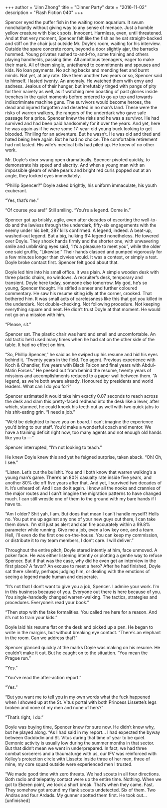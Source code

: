+++
author = "Jinn Zhong"
title = "Dinner Party"
date = "2016-11-02"
description = "Flash Fiction 040"
+++

Spencer eyed the puffer fish in the waiting room aquarium. It swum nonchalantly without giving way to any sense of menace. Just a humble yellow creature with black spots. Innocent. Harmless, even, until threatened. And at that very moment, Spencer felt like the fish as he sat straight-backed and stiff on the chair just outside Mr. Doyle’s room, waiting for his interview. Outside the spare concrete room, beyond a door slightly ajar, the barracks hummed. Young privates rushed to-and-fro, some training and others playing handhelds, passing time. All ambitious teenagers, eager to make their mark. All of them single, untethered to commitments and spouses and kids. No loan payments. No aching backs and mending feet and burnt minds. Not yet, at any rate. Give them another two years or so, Spencer said to himself. I lasted twenty. An anomaly. He watched them with envy and sadness. Jealous of their hunger, but irrefutably tinged with pangs of pity for their naivety as well, as if watching men boasting of past glories inside trenches in the quiet moments before ordered to go up top and towards indiscriminate machine guns. The survivors would become heroes, the dead and injured forgotten and deserted in no man’s land. These were the risks of warren walkers, the rangers of the underdark who gave safe passage for a price. Spencer knew the risks and he was a survivor. He had survived and had been paid handsomely for it over the years. And yet, here he was again as if he were some 17-year-old young buck looking to get blooded. Thrilling for an adventure. But he wasn’t. He was old and tired and hated being here again. But he had no choice. The comfortable retirement had not lasted. His wife’s medical bills had piled up. He knew of no other work.

Mr. Doyle’s door swung open dramatically. Spencer pivoted quickly, to demonstrate his speed and alacrity. And when a young man with an impossible gleam of white pearls and bright red curls popped out at an angle, they locked eyes immediately. 

“Phillip Spencer?” Doyle asked brightly, his uniform immaculate, his youth exuberant.

“Yes, that’s me.”

“Of course you are!” Still smiling. “You’re a legend. Come in.”

Spencer got up briskly, agile, even after decades of escorting the well-to-do and the lawless through the underdark, fifty-six engagements with the enemy under his belt, 287 kills confirmed. A legend, indeed. A beat-up, washed-out legend. But a big, hulking 6’4 legend nonetheless. He towered over Doyle. They shook hands firmly and the shorter one, with unwavering smile and unblinking eyes said, “It’s a pleasure to meet you”, while the older one said gruffly, “Likewise.” Their hands clasped and pumped vigorously for a few minutes longer than civvies would. It was a contest, or simply a test. Doyle broke contact first. Spencer felt good about that.

Doyle led him into his small office. It was plain. A simple wooden desk with three plastic chairs, no windows. A recruiter’s desk, temporary and transient. Doyle here today, someone else tomorrow. My god, he’s so young, Spencer thought. He stifled a sneer and further coloured commentary. He saw his resume siting idly at the corner, crooked. That bothered him. It was small acts of carelessness like this that got you killed in the underdark. Not double-checking. Not following procedure. Not keeping everything square and neat. He didn’t trust Doyle at that moment. He would not go on a mission with him.

“Please, sit.”

Spencer sat. The plastic chair was hard and small and uncomfortable. An old tactic he’d used many times when he had sat on the other side of the table. It had no effect on him.

“So, Phillip Spencer,” he said as he swiped up his resume and hid his eyes behind it. “Twenty years in the field. Top agent. Previous experience with Koch & Chandler, five years with Black Falcon and final years with Abdul-Matin Forces.” He peeked out from behind the resume, twenty years of missions and accomplishments reduced to a paper wall between them. “A legend, as we’re both aware already. Honoured by presidents and world leaders. What can I do you for?”

Spencer estimated it would take him exactly 0.07 seconds to reach across the desk and slam this pretty-faced redhead into the desk like a lever, after which, stunned, he could knock his teeth out as well with two quick jabs to his shit-eating grin. “I need a job.”

“We’d be delighted to have you on board. I can’t imagine the experience you’d bring to our staff. You’d make a wonderful coach and mentor. We have a training deficit right now, too many agents and not enough old hands like you to —”

Spencer interrupted, “I’m not looking to teach.” 

He knew Doyle knew this and yet he feigned surprise, taken aback. “Oh! Oh, I see.”

“Listen. Let’s cut the bullshit. You and I both know that warren walking’s a young man’s game. There’s an 80% casualty rate inside five years, and another 80% die off five years after that. And yet, I survived two decades of it. It’s unheard of. And I can do it again. I know all the nooks and crannies of the major routes and I can’t imagine the migration patterns to have changed much. I can still wrestle one of them to the ground with my bare hands if I have to.

“Am I older? Shit yah, I am. But does that mean I can’t handle myself? Hells no. You put me up against any one of your new guys out there, I can take them down. I’m still just as alert and can fire accurately within a 99.8% parameter while running. Give me a job, even a low key one, and a team. Hell, I’ll even do the first one on-the-house. You can keep my commission, or distribute it to my team members, I don’t care. I will deliver.”

Throughout the entire pitch, Doyle stared intently at him, face unmoved. A poker face. He was either listening intently or plotting a gentle way to refuse Spencer. But if that was the case, why did he even get an interview in the first place? A favor? An excuse to meet a hero? After he had finished, Doyle sat there silently, perhaps judging him, or dealing with the emotions of seeing a legend made human and desperate.

“It’s not that I don’t want to give you a job, Spencer. I admire your work. I’m in this business because of you. Everyone out there is here because of you. You single-handedly changed warren-walking. The tactics, strategies and procedures. Everyone’s read your book.”

“Then stop with the fake formalities. You called me here for a reason. And it’s not to train your kids.”

Doyle laid his resume flat on the desk and picked up a pen. He began to write in the margins, but without breaking eye contact. “There’s an elephant in the room. Can we address that?”

Spencer glanced quickly at the marks Doyle was making on his resume. He couldn’t make it out. But he caught on to the situation. “You mean the Prague run.”

“Yes.”

“You’ve read the after-action report.”

“Yes.”

“But you want me to tell you in my own words what the fuck happened when I showed up at the St. Vitus portal with both Princess Lissette’s legs broken and none of my men and none of hers?”

“That’s right, I do.”

Doyle was buying time, Spencer knew for sure now.  He didn’t know why, but he played along. “As I had said in my report… I had expected the byway between Goddodin and St. Vitus during that time of year to be quiet. Demonic activity is usually low during the summer months in that sector. But that didn’t mean we went in underprepared. In fact, we had three combat sorcerers and a thaumaturge with us, our IFV was reinforced with Kelley’s protection circle with Lissette inside three of her men, three of mine, my core squad outside were experienced men I trusted.

“We made good time with zero threats. We had scouts in all four directions. Both radio and telepathy contact were up the entire time. Nothing. When we got to Ekeren point, we took a short break. That’s when they came. Fast. They somehow got around my flank scouts undetected. Six of them. Two Andras and four Ardads. My gunner spotted them first. He took out... [unfinished] 
